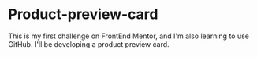 # Product-preview-card
 This is my first challenge on FrontEnd Mentor, and I'm also learning to use GitHub. I'll be developing a product preview card.

